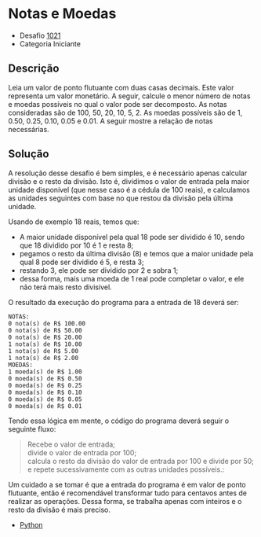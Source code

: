 # Notas e Moedas

* Desafio [1021](https://judge.beecrowd.com/pt/problems/view/1021)
* Categoria Iniciante

## Descrição

Leia um valor de ponto flutuante com duas casas decimais. Este valor representa um valor monetário. A seguir, calcule o menor número de notas e moedas possíveis no qual o valor pode ser decomposto. As notas consideradas são de 100, 50, 20, 10, 5, 2. As moedas possíveis são de 1, 0.50, 0.25, 0.10, 0.05 e 0.01. A seguir mostre a relação de notas necessárias.

## Solução

A resolução desse desafio é bem simples, e é necessário apenas calcular divisão e o resto da divisão. Isto é, dividimos o valor de entrada pela maior unidade disponível (que nesse caso é a cédula de 100 reais), e calculamos as unidades seguintes com base no que restou da divisão pela última unidade.

Usando de exemplo 18 reais, temos que:

* A maior unidade disponível pela qual 18 pode ser dividido é 10, sendo que 18 dividido por 10 é 1 e resta 8;
* pegamos o resto da última divisão (8) e temos que a maior unidade pela qual 8 pode ser dividido é 5, e resta 3;
* restando 3, ele pode ser dividido por 2 e sobra 1;
* dessa forma, mais uma moeda de 1 real pode completar o valor, e ele não terá mais resto divisível.

O resultado da execução do programa para a entrada de 18 deverá ser:

```
NOTAS:
0 nota(s) de R$ 100.00
0 nota(s) de R$ 50.00
0 nota(s) de R$ 20.00
1 nota(s) de R$ 10.00
1 nota(s) de R$ 5.00
1 nota(s) de R$ 2.00
MOEDAS:
1 moeda(s) de R$ 1.00
0 moeda(s) de R$ 0.50
0 moeda(s) de R$ 0.25
0 moeda(s) de R$ 0.10
0 moeda(s) de R$ 0.05
0 moeda(s) de R$ 0.01
```

Tendo essa lógica em mente, o código do programa deverá seguir o seguinte fluxo:

> Recebe o valor de entrada;<br>
> divide o valor de entrada por 100;<br>
> calcula o resto da divisão do valor de entrada por 100 e divide por 50;<br>
> e repete sucessivamente com as outras unidades possíveis.:

Um cuidado a se tomar é que a entrada do programa é em valor de ponto flutuante, então é recomendável transformar tudo para centavos antes de realizar as operações. Dessa forma, se trabalha apenas com inteiros e o resto da divisão é mais preciso.

* [Python](main.py)

